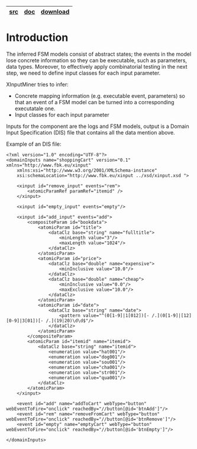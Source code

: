 | [src](http://code.google.com/p/fittest/source/browse/#svn%2Ftrunk%2FITE%20Components%20standalone%2FModel%20%20Inference%20and%20Transformer%20tools%2FFSM-based%2FXinputMiner) | [doc](http://fittest.googlecode.com/svn/trunk/ITE%20Components%20standalone/Model%20%20Inference%20and%20Transformer%20tools/FSM-based/transformtools/Documentation/Documentation-UserGuide.pdf) | [download](https://drive.google.com/folderview?id=0B1lIbYI9LkEJazN3dFBLS2RtRjg&usp=sharing&tid=0BwFaBuXA-b2vaXVEdU54ZV9zUEE) |
|:--------------------------------------------------------------------------------------------------------------------------------------------------------------------------------|:-------------------------------------------------------------------------------------------------------------------------------------------------------------------------------------------------|:-----------------------------------------------------------------------------------------------------------------------------|

# Introduction #

The inferred FSM models consist of abstract states; the events in the model lose concrete information so they can be executable, such as parameters, data types. Moreover, to effectively apply combinatorial testing in the next step, we need to define input classes for each input parameter.

XInputMiner tries to infer:
  * Concrete mapping information (e.g. executable event, parameters) so that an event of a FSM model can be turned into a corresponding executatale one.
  * Input classes for each input parameter

Inputs for the component are the logs and FSM models, output is a Domain Input Specification (DIS) file that contains all the data mention above.

Example of an DIS file:
```
<?xml version="1.0" encoding="UTF-8"?>
<domainInputs name="shoppingCart" version="0.1" xmlns="http://www.fbk.eu/xinput"
	xmlns:xsi="http://www.w3.org/2001/XMLSchema-instance"
	xsi:schemaLocation="http://www.fbk.eu/xinput ../xsd/xinput.xsd ">
	
	<xinput id="remove_input" events="rem">
		<atomicParamRef paramRef="itemid" />
	</xinput>

	<xinput id="empty_input" events="empty"/>
	
	<xinput id="add_input" events="add">
		<compositeParam id="bookdata">
			<atomicParam id="title">
				<dataClz base="string" name="fulltitle">
					<minLength value="3"/>
					<maxLength value="1024"/>
				</dataClz>
			</atomicParam>
			<atomicParam id="price"> 
				<dataClz base="double" name="expensive">
					<minInclusive value="10.0"/>
				</dataClz>
				<dataClz base="double" name="cheap">
					<minInclusive value="0.0"/>
					<maxExclusive value="10.0"/>
				</dataClz>
			</atomicParam>
			<atomicParam id="date"> 
				<dataClz base="string" name="date">
					<pattern value="^(0[1-9]|1[012])[- /.](0[1-9]|[12][0-9]|3[01])[- /.](19|20)\d\d$"/>
				</dataClz>
			</atomicParam>
		</compositeParam>
		<atomicParam id="itemid" name="itemid">
			<dataClz base="string" name="itemid">
				<enumeration value="hat001"/>
				<enumeration value="dog001"/>
				<enumeration value="sou001"/>
				<enumeration value="cha001"/>
				<enumeration value="str001"/>
				<enumeration value="qua001"/>
			</dataClz> 
		</atomicParam>	
	</xinput>
	
	<event id="add" name="addToCart" webType="button" webEventToFire="onclick" reachedBy="//button[@id='btnAdd']"/>
	<event id="rem" name="removeFromCart" webType="button" webEventToFire="onclick" reachedBy="//button[@id='btnRemove']"/>
	<event id="empty" name="emptyCart" webType="button" webEventToFire="onclick" reachedBy="//button[@id='btnEmpty']"/>
	
</domainInputs>

```